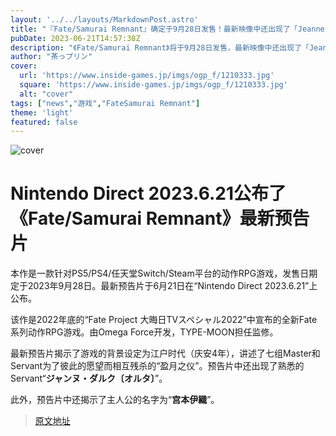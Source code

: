 ```yaml
---
layout: '../../layouts/MarkdownPost.astro'
title: "『Fate/Samurai Remnant』确定于9月28日发售！最新映像中还出现了「Jeanne Alter」的形象【Nintendo Direct 2023.6.21】"
pubDate: 2023-06-21T14:57:38Z
description: "《Fate/Samurai Remnant》将于9月28日发售，最新映像中还出现了「Jeanne Alter」的形象。"
author: "茶っプリン"
cover:
  url: 'https://www.inside-games.jp/imgs/ogp_f/1210333.jpg'
  square: 'https://www.inside-games.jp/imgs/ogp_f/1210333.jpg'
  alt: "cover"
tags: ["news","游戏","FateSamurai Remnant"]
theme: 'light'
featured: false
---
```

![cover](https://www.inside-games.jp/imgs/ogp_f/1210333.jpg)

# Nintendo Direct 2023.6.21公布了《Fate/Samurai Remnant》最新预告片

本作是一款针对PS5/PS4/任天堂Switch/Steam平台的动作RPG游戏，发售日期定于2023年9月28日。最新预告片于6月21日在“Nintendo Direct 2023.6.21”上公布。

该作是2022年底的“Fate Project 大晦日TVスペシャル2022”中宣布的全新Fate系列动作RPG游戏。由Omega Force开发，TYPE-MOON担任监修。

最新预告片揭示了游戏的背景设定为江户时代（庆安4年），讲述了七组Master和Servant为了彼此的愿望而相互残杀的“盈月之仪”。预告片中还出现了熟悉的Servant“<b>ジャンヌ・ダルク〔オルタ〕</b>”。

此外，预告片中还揭示了主人公的名字为“<b>宫本伊織</b>”。

>[原文地址](https://www.inside-games.jp/article/2023/06/21/146715.html)  
